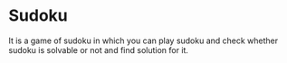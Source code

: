 # Sudoku
It is a game of sudoku in which you can play sudoku and check whether sudoku is solvable or not and find solution for it.
